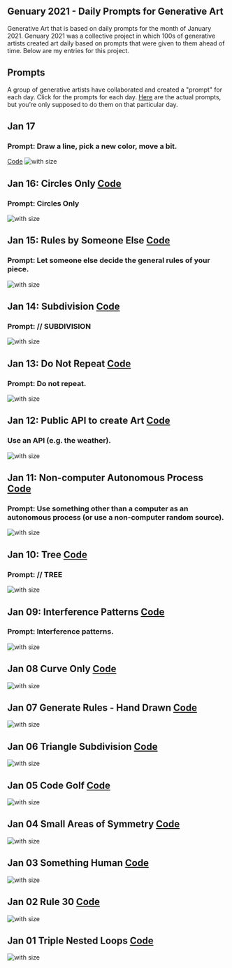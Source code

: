 ## Genuary 2021 - Daily Prompts for Generative Art

Generative Art that is based on daily prompts for the month of January 2021. Genuary 2021 was a collective project in which 100s of generative artists created art daily based on prompts that were given to them ahead of time. Below are my entries for this project.

## Prompts

A group of generative artists have collaborated and created a "prompt" for each day.
Click for the prompts for each day. [Here](https://genuary2021.github.io/prompts) are the actual prompts, but you’re only supposed to do them on that particular day.


## Jan 17 
### Prompt: Draw a line, pick a new color, move a bit. 
[Code](https://github.com/Ram-N/Genuary_2021/tree/main/Jan17_Line_Color_Move/)
![with size](https://raw.githubusercontent.com/Ram-N/Genuary_2021/main/Jan17_Line_Color_Move/images/keep0.png?s=400)

## Jan 16: Circles Only [Code](https://github.com/Ram-N/Genuary_2021/tree/main/Jan16_Circles_Only)
### Prompt: Circles Only
![with size](https://raw.githubusercontent.com/Ram-N/Genuary_2021/main/Jan16_Circles_Only/images/keep0.png?s=400)

## Jan 15: Rules by Someone Else [Code](https://github.com/Ram-N/Genuary_2021/tree/main/Jan15_Rules_By_Someone_Else)
### Prompt: Let someone else decide the general rules of your piece.
![with size](https://raw.githubusercontent.com/Ram-N/Genuary_2021/main/Jan15_Rules_By_Someone_Else/images/keep0.png?s=400)

## Jan 14: Subdivision [Code](https://github.com/Ram-N/Genuary_2021/tree/main/Jan14_Subdivision)
### Prompt: // SUBDIVISION 
![with size](https://raw.githubusercontent.com/Ram-N/Genuary_2021/main/Jan14_Subdivision/images/keep0.png?s=400)

## Jan 13: Do Not Repeat [Code](https://github.com/Ram-N/Genuary_2021/tree/main/Jan13_Do_Not_Repeat)
### Prompt: Do not repeat.
![with size](https://raw.githubusercontent.com/Ram-N/Genuary_2021/main/Jan13_Do_Not_Repeat/images/keep0.png?s=400)

## Jan 12: Public API to create Art [Code](Jan12_Use_API)
### Use an API (e.g. the weather).
![with size](https://raw.githubusercontent.com/Ram-N/Genuary_2021/main/Jan12_Use_An_API/images/hours_daylight.png?s=400)

## Jan 11: Non-computer Autonomous Process [Code](https://github.com/Ram-N/Genuary_2021/tree/main/Jan11_Other_Autonomous)
### Prompt: Use something other than a computer as an autonomous process (or use a non-computer random source).
![with size](https://raw.githubusercontent.com/Ram-N/Genuary_2021/main/Jan11_Other_Autonomous/images/spiral_20210112_090340.png?s=400)

## Jan 10: Tree [Code](https://github.com/Ram-N/Genuary_2021/tree/main/Jan10_Tree)
### Prompt: // TREE
![with size](https://raw.githubusercontent.com/Ram-N/Genuary_2021/main/Jan10_Tree/images/ev_60.png?s=400)

## Jan 09: Interference Patterns [Code](https://github.com/Ram-N/Genuary_2021/tree/main/Jan09_Interference_Patterns)
### Prompt: Interference patterns.
![with size](https://raw.githubusercontent.com/Ram-N/Genuary_2021/main/Jan09_Interference_Patterns/images/interference_6784.png?s=400)

## Jan 08 Curve Only [Code](https://github.com/Ram-N/Genuary_2021/tree/main/Jan08_Curve_Only)
![with size](https://raw.githubusercontent.com/Ram-N/Genuary_2021/main/Jan08_Curve_Only/images/curves_4755.png?s=400)

## Jan 07 Generate Rules - Hand Drawn [Code](https://github.com/Ram-N/Genuary_2021/tree/main/Jan07_Rules_and_Hand-drawn)
![with size](https://raw.githubusercontent.com/Ram-N/Genuary_2021/main/Jan07_Rules_and_Hand-drawn/images/attempt1.JPEG?s=400)

## Jan 06 Triangle Subdivision [Code](https://github.com/Ram-N/Genuary_2021/tree/main/Jan06_Triangle_Subdivision)
![with size](https://raw.githubusercontent.com/Ram-N/Genuary_2021/main/Jan06_Triangle_Subdivision/images/ico_anim.gif?s=400)

## Jan 05 Code Golf [Code](https://github.com/Ram-N/Genuary_2021/tree/main/Jan05_Code_Golf)
![with size](https://raw.githubusercontent.com/Ram-N/Genuary_2021/main/Jan05_Code_Golf/images/code_golf_251.png?s=400)

## Jan 04 Small Areas of Symmetry [Code](https://github.com/Ram-N/Genuary_2021/tree/main/Jan04_Symmetry)
![with size](https://raw.githubusercontent.com/Ram-N/Genuary_2021/main/Jan04_Symmetry/images/noise_symm_4209.png?s=400)

## Jan 03 Something Human [Code](https://github.com/Ram-N/Genuary_2021/tree/main/Jan03_Something_Human)
![with size](https://raw.githubusercontent.com/Ram-N/Genuary_2021/main/Jan03_Something_Human/images/g25.gif?s=400)

## Jan 02 Rule 30 [Code](https://github.com/Ram-N/Genuary_2021/tree/main/Jan02_Rule30)
![with size](https://raw.githubusercontent.com/Ram-N/Genuary_2021/main/Jan02_Rule30/images/tile_alt_rule_30_7324.png?s=400)

## Jan 01 Triple Nested Loops [Code](https://github.com/Ram-N/Genuary_2021/tree/main/Jan01_Triple_Nested_Loops)
![with size](https://raw.githubusercontent.com/Ram-N/Genuary_2021/main/Jan01_Triple_Nested_Loops/images/triple_loop1.png?s=400)
